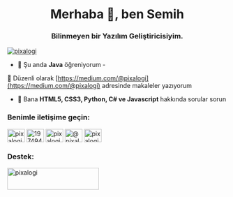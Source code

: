<h1 align="center">Merhaba 👋, ben Semih</h1>
<h3 align="center">Bilinmeyen bir Yazılım Geliştiricisiyim.</h3>

<p align="left"> <a href="https://twitter.com/pixalogi" target="blank"><img src="https://img.shields.io/twitter/follow/pixalogi?logo=twitter&style=for-the-badge" alt="pixalogi" /></a> </p>

- 🌱 Şu anda **Java** öğreniyorum -

📝 Düzenli olarak [https://medium.com/@pixalogi](https://medium.com/@pixalogi) adresinde makaleler yazıyorum

- 💬 Bana **HTML5, CSS3, Python, C# ve Javascript** hakkında sorular sorun

<h3 align="left">Benimle iletişime geçin:</h3>
<p align="left">
<a href="https://twitter.com/pixalogi" target="blank"><img align="center" src="https://raw.githubusercontent.com/rahuldkjain/github-profile-readme-generator/master/src/images/icons/Social/twitter.svg" alt="pixalogi" height="30" width="40" /></a>
<a href="https://stackoverflow.com/users/19749488" target="blank"><img align="center" src="https://raw.githubusercontent.com/rahuldkjain/github-profile-readme-generator/master/src/images/icons/Social/stack-overflow.svg" alt="19749488" height="30" width="40" /></a>
<a href="https://instagram.com/pixalogi" target="blank"><img align="center" src="https://raw.githubusercontent.com/rahuldkjain/github-profile-readme-generator/master/src/images/icons/Social/instagram.svg" alt="pixalogi" height="30" width="40" /></a>
<a href="https://medium.com/@pixalogi" target="blank"><img align="center" src="https://raw.githubusercontent.com/rahuldkjain/github-profile-readme-generator/master/src/images/icons/Social/medium.svg" alt="@pixalogi" height="30" width="40" /></a>
<a href="https://www.youtube.com/c/pixalogi" target="blank"><img align="center" src="https://raw.githubusercontent.com/rahuldkjain/github-profile-readme-generator/master/src/images/icons/Social/youtube.svg" alt="pixalogi" height="30" width="40" /></a>
</p>

<h3 align="left">Destek:</h3>
<p> <a href="https://www.buymeacoffee.com/pixalogi"> <img align="left" src="https://cdn.buymeacoffee.com/buttons/v2/default-yellow.png" height="50" width="210" alt="pixalogi" /></a> </p><br><br>
